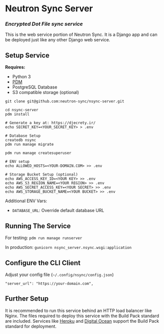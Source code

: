 # Neutron Sync Server

### *Encrypted Dot File sync service*

This is the web service portion of Neutron Sync. It is a Django app and can be deployed just like any other Django web service.

## Setup Service

**Requires:**

- Python 3
- [PDM](https://pdm.fming.dev/)
- PostgreSQL Database
- S3 compatible storage (optional)

```
git clone git@github.com:neutron-sync/nsync-server.git

cd nsync-server
pdm install

# Generate a key at: https://djecrety.ir/
echo SECRET_KEY=<YOUR_SECRET_KEY> > .env

# Database Setup
createdb nsync
pdm run manage migrate

pdm run manage createsuperuser

# ENV setup
echo ALLOWED_HOSTS=<YOUR-DOMAIN.COM> >> .env

# Storage Bucket Setup (optional)
echo AWS_ACCESS_KEY_ID=<YOUR KEY> >> .env
echo AWS_S3_REGION_NAME=<YOUR REGION> >> .env
echo AWS_SECRET_ACCESS_KEY=<YOUR SECRET> >> .env
echo AWS_STORAGE_BUCKET_NAME=<YOUR BUCKET> >> .env
```

Additional ENV Vars:

- `DATABASE_URL`: Override default database URL

## Running The Service

For testing: `pdm run manage runserver`

In production: `gunicorn nsync_server.nsync.wsgi:application`

## Configure the CLI Client

Adjust your config file (`~/.config/nsync/config.json`)

`"server_url": "https://your-domain.com",`

## Further Setup

It is recommended to run this service behind an HTTP load balancer like Nginx. The files required to deploy this service with the Build Pack standard are included. Services like [Heroku](https://www.heroku.com/) and [Digital Ocean](https://www.digitalocean.com/) support the Build Pack standard for deployment.
